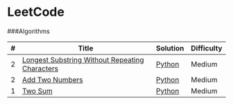LeetCode
========

###Algorithms

| # | Title | Solution | Difficulty |
|---| ----- | -------- | ---------- |
|2|[Longest Substring Without Repeating Characters](https://leetcode.com/problems/longest-substring-without-repeating-characters/)| [Python](./Algorithms/python/longestSubstringWithoutRepeatingCharacters/longestSubstringWithoutRepeatingCharacters.py)|Medium|
|2|[Add Two Numbers](https://leetcode.com/problems/add-two-numbers/)| [Python](./Algorithms/python/addTwoNumbers/addTwoNumbers.py)|Medium|
|1|[Two Sum](https://leetcode.com/problems/two-sum/)| [Python](./Algorithms/python/twoSum/twoSum.py)|Medium|